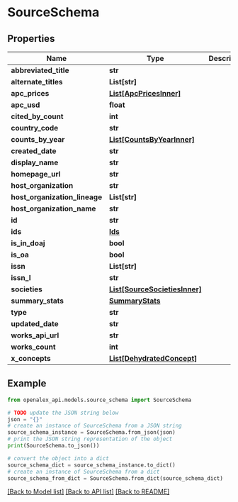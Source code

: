 # SourceSchema


## Properties

Name | Type | Description | Notes
------------ | ------------- | ------------- | -------------
**abbreviated_title** | **str** |  | [optional] 
**alternate_titles** | **List[str]** |  | [optional] 
**apc_prices** | [**List[ApcPricesInner]**](ApcPricesInner.md) |  | [optional] 
**apc_usd** | **float** |  | [optional] 
**cited_by_count** | **int** |  | [optional] 
**country_code** | **str** |  | [optional] 
**counts_by_year** | [**List[CountsByYearInner]**](CountsByYearInner.md) |  | [optional] 
**created_date** | **str** |  | [optional] 
**display_name** | **str** |  | 
**homepage_url** | **str** |  | [optional] 
**host_organization** | **str** |  | [optional] 
**host_organization_lineage** | **List[str]** |  | [optional] 
**host_organization_name** | **str** |  | [optional] 
**id** | **str** |  | 
**ids** | [**Ids**](Ids.md) |  | [optional] 
**is_in_doaj** | **bool** |  | [optional] 
**is_oa** | **bool** |  | [optional] 
**issn** | **List[str]** |  | [optional] 
**issn_l** | **str** |  | [optional] 
**societies** | [**List[SourceSocietiesInner]**](SourceSocietiesInner.md) |  | [optional] 
**summary_stats** | [**SummaryStats**](SummaryStats.md) |  | [optional] 
**type** | **str** |  | [optional] 
**updated_date** | **str** |  | [optional] 
**works_api_url** | **str** |  | [optional] 
**works_count** | **int** |  | [optional] 
**x_concepts** | [**List[DehydratedConcept]**](DehydratedConcept.md) |  | [optional] 

## Example

```python
from openalex_api.models.source_schema import SourceSchema

# TODO update the JSON string below
json = "{}"
# create an instance of SourceSchema from a JSON string
source_schema_instance = SourceSchema.from_json(json)
# print the JSON string representation of the object
print(SourceSchema.to_json())

# convert the object into a dict
source_schema_dict = source_schema_instance.to_dict()
# create an instance of SourceSchema from a dict
source_schema_from_dict = SourceSchema.from_dict(source_schema_dict)
```
[[Back to Model list]](../README.md#documentation-for-models) [[Back to API list]](../README.md#documentation-for-api-endpoints) [[Back to README]](../README.md)


